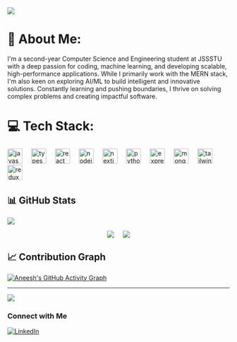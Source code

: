 <img src="https://github.com/Anmol-Baranwal/Cool-GIFs-For-GitHub/assets/74038190/d48893bd-0757-481c-8d7e-ba3e163feae7" />


# 💫 About Me:
I'm a second-year Computer Science and Engineering student at JSSSTU with a deep passion for coding, machine learning, and developing scalable, high-performance applications. While I primarily work with the MERN stack, I'm also keen on exploring AI/ML to build intelligent and innovative solutions. Constantly learning and pushing boundaries, I thrive on solving complex problems and creating impactful software.


# 💻 Tech Stack:
###

<div align="left">
  <img src="https://cdn.jsdelivr.net/gh/devicons/devicon/icons/javascript/javascript-original.svg" height="34" alt="javascript logo"  />
  <img width="12" />
  <img src="https://cdn.jsdelivr.net/gh/devicons/devicon/icons/typescript/typescript-original.svg" height="34" alt="typescript logo"  />
  <img width="12" />
  <img src="https://cdn.jsdelivr.net/gh/devicons/devicon/icons/react/react-original.svg" height="34" alt="react logo"  />
  <img width="12" />
  <img src="https://cdn.simpleicons.org/nodedotjs/339933" height="34" alt="nodejs logo"  />
  <img width="12" />
  <img src="https://cdn.jsdelivr.net/gh/devicons/devicon/icons/nextjs/nextjs-original.svg" height="34" alt="nextjs logo"  />
  <img width="12" />
  <img src="https://cdn.jsdelivr.net/gh/devicons/devicon/icons/python/python-original.svg" height="34" alt="python logo"  />
  <img width="12" />
  <img src="https://skillicons.dev/icons?i=express" height="34" alt="express logo"  />
  <img width="12" />
  <img src="https://cdn.simpleicons.org/mongodb/47A248" height="34" alt="mongodb logo"  />
  <img width="12" />
  <img src="https://cdn.simpleicons.org/tailwindcss/06B6D4" height="34" alt="tailwindcss logo"  />
  <img width="12" />
  <img src="https://cdn.simpleicons.org/redux/764ABC" height="34" alt="redux logo"  />
  <img width="12" />
</div>


###

###
## 📊 GitHub Stats

<p align="left">
  <img src="https://github-readme-streak-stats.herokuapp.com/?user=aneeshsunganahalli&theme=dark&hide_border=true" />
</p>

<div style="display: flex; justify-content: center; gap: 20px;">
  <img src="https://github.com/aneeshsunganahalli/github-stats-transparent/blob/output/generated/overview.svg" />
  <img src="https://github.com/aneeshsunganahalli/github-stats-transparent/blob/output/generated/languages.svg" />
</div>


## 📈 Contribution Graph

[![Aneesh's GitHub Activity Graph](https://github-readme-activity-graph.vercel.app/graph?username=aneeshsunganahalli&theme=github-compact&grid=false&area=true)](https://github.com/ashutosh00710/github-readme-activity-graph)


---
[![](https://visitcount.itsvg.in/api?id=aneeshsunganahalli&icon=0&color=0)](https://visitcount.itsvg.in)

### Connect with Me

[![LinkedIn](https://img.shields.io/badge/LinkedIn-%230077B5.svg?style=for-the-badge&logo=linkedin&logoColor=white)](https://www.linkedin.com/in/aneeshs05//)

